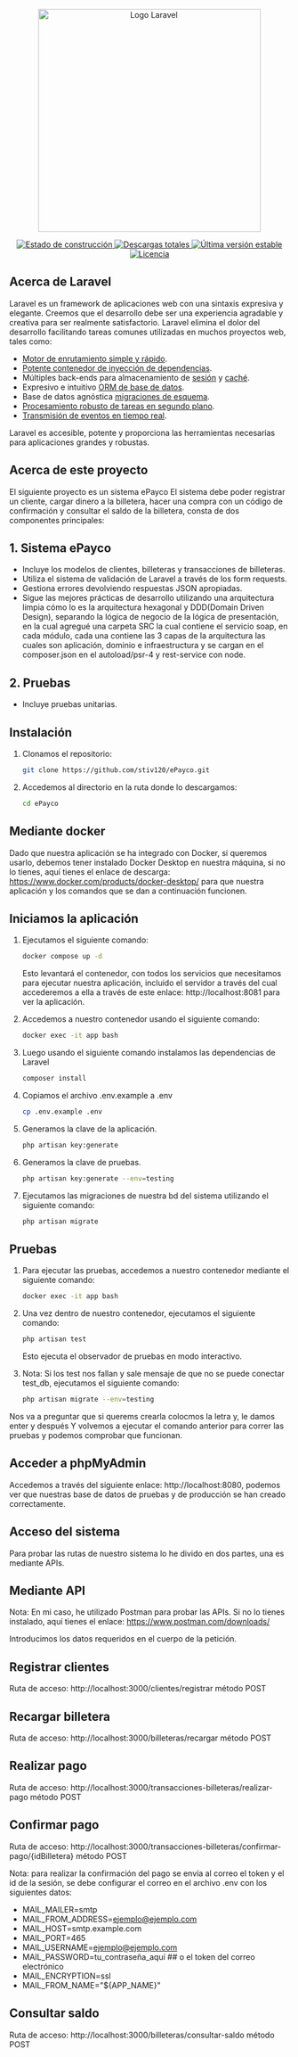 <p align="center">
  <a href="https://laravel.com" target="_blank">
    <img src="https://raw.githubusercontent.com/laravel/art/master/logo-lockup/5%20SVG/2%20CMYK/1%20Full%20Color/laravel-logolockup-cmyk-red.svg" width="400" alt="Logo Laravel">
  </a>
</p>

<p align="center">
  <a href="https://github.com/laravel/framework/actions">
    <img src="https://github.com/laravel/framework/workflows/tests/badge.svg" alt="Estado de construcción">
  </a>
  <a href="https://packagist.org/packages/laravel/framework">
    <img src="https://img.shields.io/packagist/dt/laravel/framework" alt="Descargas totales">
  </a>
  <a href="https://packagist.org/packages/laravel/framework">
    <img src="https://img.shields.io/packagist/v/laravel/framework" alt="Última versión estable">
  </a>
  <a href="https://packagist.org/packages/laravel/framework">
    <img src="https://img.shields.io/packagist/l/laravel/framework" alt="Licencia">
  </a>
</p>

## Acerca de Laravel

Laravel es un framework de aplicaciones web con una sintaxis expresiva y elegante. Creemos que el desarrollo debe ser una experiencia agradable y creativa para ser realmente satisfactorio. Laravel elimina el dolor del desarrollo facilitando tareas comunes utilizadas en muchos proyectos web, tales como:

-   [Motor de enrutamiento simple y rápido](https://laravel.com/docs/routing).
-   [Potente contenedor de inyección de dependencias](https://laravel.com/docs/container).
-   Múltiples back-ends para almacenamiento de [sesión](https://laravel.com/docs/session) y [caché](https://laravel.com/docs/cache).
-   Expresivo e intuitivo [ORM de base de datos](https://laravel.com/docs/eloquent).
-   Base de datos agnóstica [migraciones de esquema](https://laravel.com/docs/migrations).
-   [Procesamiento robusto de tareas en segundo plano](https://laravel.com/docs/queues).
-   [Transmisión de eventos en tiempo real](https://laravel.com/docs/broadcasting).

Laravel es accesible, potente y proporciona las herramientas necesarias para aplicaciones grandes y robustas.

## Acerca de este proyecto

El siguiente proyecto es un sistema ePayco El sistema debe poder registrar un cliente, cargar dinero a la billetera, hacer una compra con un código de confirmación y consultar el saldo de la billetera, consta de dos componentes principales:

## 1. Sistema ePayco

-   Incluye los modelos de clientes, billeteras y transacciones de billeteras.
-   Utiliza el sistema de validación de Laravel a través de los form requests.
-   Gestiona errores devolviendo respuestas JSON apropiadas.
-   Sigue las mejores prácticas de desarrollo utilizando una arquitectura limpia cómo lo es la arquitectura hexagonal y DDD(Domain Driven Design), separando la lógica de negocio de la lógica de presentación, en la cual agregué una carpeta SRC la cual contiene el servicio soap, en cada módulo, cada una contiene las 3 capas de la arquitectura las cuales son aplicación, dominio e infraestructura y se cargan en el composer.json en el autoload/psr-4 y rest-service con node.

## 2. Pruebas

-   Incluye pruebas unitarias.

## Instalación

1. Clonamos el repositorio:
    ```sh
    git clone https://github.com/stiv120/ePayco.git
    ```
2. Accedemos al directorio en la ruta donde lo descargamos:

    ```sh
    cd ePayco
    ```

## Mediante docker

Dado que nuestra aplicación se ha integrado con Docker, si queremos usarlo, debemos tener instalado Docker Desktop en nuestra máquina, si no lo tienes, aquí tienes el enlace de descarga: https://www.docker.com/products/docker-desktop/ para que nuestra aplicación y los comandos que se dan a continuación funcionen.

## Iniciamos la aplicación

1. Ejecutamos el siguiente comando:

    ```sh
    docker compose up -d
    ```

    Esto levantará el contenedor, con todos los servicios que necesitamos para ejecutar nuestra aplicación, incluido el servidor a través del cual accederemos a ella a través de este enlace: http://localhost:8081 para ver la aplicación.

2. Accedemos a nuestro contenedor usando el siguiente comando:

    ```sh
    docker exec -it app bash
    ```

3. Luego usando el siguiente comando instalamos las dependencias de Laravel

    ```sh
    composer install
    ```

4. Copiamos el archivo .env.example a .env

    ```sh
    cp .env.example .env
    ```

5. Generamos la clave de la aplicación.

    ```sh
    php artisan key:generate
    ```

6. Generamos la clave de pruebas.

    ```sh
    php artisan key:generate --env=testing
    ```

7. Ejecutamos las migraciones de nuestra bd del sistema utilizando el siguiente comando:

    ```sh
    php artisan migrate
    ```

## Pruebas

1. Para ejecutar las pruebas, accedemos a nuestro contenedor mediante el siguiente comando:

    ```sh
    docker exec -it app bash
    ```

2. Una vez dentro de nuestro contenedor, ejecutamos el siguiente comando:

    ```sh
    php artisan test
    ```

    Esto ejecuta el observador de pruebas en modo interactivo.

3. Nota: Si los test nos fallan y sale mensaje de que no se puede conectar test_db, ejecutamos el siguiente comando:

    ```sh
    php artisan migrate --env=testing
    ```

Nos va a preguntar que si querems crearla colocmos la letra y, le damos enter y después Y volvemos a ejecutar el comando anterior para correr las pruebas y podemos comprobar que funcionan.

## Acceder a phpMyAdmin

Accedemos a través del siguiente enlace: http://localhost:8080, podemos ver que nuestras base de datos de pruebas y de producción se han creado correctamente.

## Acceso del sistema

Para probar las rutas de nuestro sistema lo he divido en dos partes, una es mediante APIs.

## Mediante API

Nota: En mi caso, he utilizado Postman para probar las APIs. Si no lo tienes instalado, aquí tienes el enlace:
https://www.postman.com/downloads/

Introducimos los datos requeridos en el cuerpo de la petición.

## Registrar clientes

Ruta de acceso: http://localhost:3000/clientes/registrar método POST

## Recargar billetera

Ruta de acceso: http://localhost:3000/billeteras/recargar método POST

## Realizar pago

Ruta de acceso: http://localhost:3000/transacciones-billeteras/realizar-pago método POST

## Confirmar pago

Ruta de acceso: http://localhost:3000/transacciones-billeteras/confirmar-pago/{idBilletera} método POST

Nota: para realizar la confirmación del pago se envía al correo el token y el id de la sesión, se debe configurar el correo en el archivo .env con los siguientes datos:

-   MAIL_MAILER=smtp
-   MAIL_FROM_ADDRESS=ejemplo@ejemplo.com
-   MAIL_HOST=smtp.example.com
-   MAIL_PORT=465
-   MAIL_USERNAME=ejemplo@ejemplo.com
-   MAIL_PASSWORD=tu_contraseña_aquí ## o el token del correo electrónico
-   MAIL_ENCRYPTION=ssl
-   MAIL_FROM_NAME="${APP_NAME}"

## Consultar saldo

Ruta de acceso: http://localhost:3000/billeteras/consultar-saldo método POST
